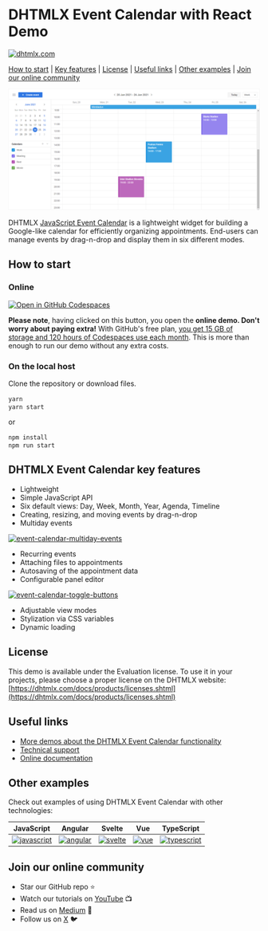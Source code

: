 # DHTMLX Event Calendar with React Demo

[![dhtmlx.com](https://img.shields.io/badge/made%20by-DHTMLX-blue)](https://dhtmlx.com/)

[How to start](#how-to-start) | [Key features](#key-features) | [License](#license) | [Useful links](#links) | [Other examples](#examples) | [Join our online community](#join)

![DHTMLX Event Calendar with React Demo](https://raw.githubusercontent.com/DHTMLX/react-event-calendar-demo/master/event-calendar.png)

DHTMLX [JavaScript Event Calendar](https://dhtmlx.com/docs/products/dhtmlxEventCalendar/) is a lightweight widget for building a Google-like calendar for efficiently organizing appointments. End-users can manage events by drag-n-drop and display them in six different modes.

<a name="how-to-start"></a>
## How to start

### Online

[![Open in GitHub Codespaces](https://github.com/codespaces/badge.svg)](https://codespaces.new/DHTMLX/react-event-calendar-demo)

**Please note**, having clicked on this button, you open the **online demo. Don't worry about paying extra!** With GitHub's free plan, [you get 15 GB of storage and 120 hours of Codespaces use each month](https://docs.github.com/en/billing/managing-billing-for-github-codespaces/about-billing-for-github-codespaces#monthly-included-storage-and-core-hours-for-personal-accounts). This is more than enough to run our demo without any extra costs.

### On the local host 

Clone the repository or download files.

```
yarn
yarn start
```

or

```
npm install
npm run start
```

<a name="key-features"></a>
## DHTMLX Event Calendar key features

- Lightweight
- Simple JavaScript API
- Six default views: Day, Week, Month, Year, Agenda, Timeline
- Creating, resizing, and moving events by drag-n-drop
- Multiday events

[![event-calendar-multiday-events](https://dhtmlx.com/blog/wp-content/uploads/2023/09/image1.gif)](https://snippet.dhtmlx.com/btytgzed?tag=event_calendar&mode=wide)
  
- Recurring events
- Attaching files to appointments
- Autosaving of the appointment data
- Configurable panel editor

[![event-calendar-toggle-buttons](https://dhtmlx.com/blog/wp-content/uploads/2023/02/toggle-buttons.gif)](https://snippet.dhtmlx.com/dmoijc47?tag=event_calendar&mode=wide)

- Adjustable view modes
- Stylization via CSS variables
- Dynamic loading

<a name="license"></a>
## License ##
This demo is available under the Evaluation license. To use it in your projects, please choose a proper license on the DHTMLX website: [https://dhtmlx.com/docs/products/licenses.shtml](https://dhtmlx.com/docs/products/licenses.shtml)

<a name="links"></a>
## Useful links

- [More demos about the DHTMLX Event Calendar functionality](https://snippet.dhtmlx.com/nh2g0j2o?tag=event_calendar)
- [Technical support ](https://forum.dhtmlx.com/c/event-calendar)
- [Online  documentation](https://docs.dhtmlx.com/eventcalendar/)

<a name="examples"></a>
## Other examples

Check out examples of using DHTMLX Event Calendar with other technologies:

| JavaScript | Angular | Svelte | Vue | TypeScript |
| ----- | ----- | ----- | ----- | ----- |
| [![javascript](https://dhtmlx.com/images/common/technologies/js.svg)](https://dhtmlx.com/docs/products/dhtmlxEventCalendar/) | [![angular](https://dhtmlx.com/images/common/technologies/angular.svg)](https://github.com/DHTMLX/angular-event-calendar-demo) | [![svelte](https://dhtmlx.com/images/common/technologies/svelte.svg)](https://github.com/DHTMLX/svelte-event-calendar-demo) | [![vue](https://dhtmlx.com/images/common/technologies/vue.svg)](https://github.com/DHTMLX/vue-event-calendar-demo) | [![typescript](https://dhtmlx.com/images/common/technologies/typescript.svg)](https://docs.dhtmlx.com/eventcalendar/guides/typescript_support/)

<a name="join"></a>
## Join our online community

- Star our GitHub repo :star:
- Watch our tutorials on [YouTube](https://www.youtube.com/user/dhtmlx/videos) :tv:
- Read us on [Medium](https://dhtmlx.medium.com) :newspaper:
- Follow us on [X](https://x.com/dhtmlx) :bird:
